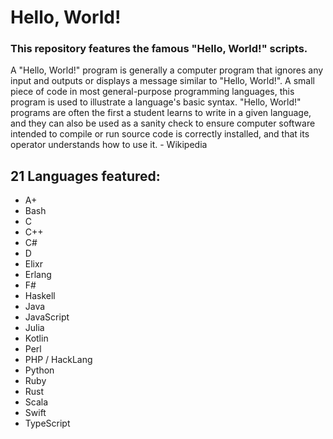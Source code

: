 # Hello, World!

### This repository features the famous "Hello, World!" scripts.

A "Hello, World!" program is generally a computer program that ignores any input and outputs or displays a message similar to "Hello, World!". A small piece of code in most general-purpose programming languages, this program is used to illustrate a language's basic syntax. "Hello, World!" programs are often the first a student learns to write in a given language, and they can also be used as a sanity check to ensure computer software intended to compile or run source code is correctly installed, and that its operator understands how to use it. - Wikipedia

## 21 Languages featured:

- A+
- Bash
- C
- C++
- C#
- D
- Elixr
- Erlang
- F#
- Haskell
- Java
- JavaScript
- Julia
- Kotlin
- Perl
- PHP / HackLang
- Python
- Ruby
- Rust
- Scala
- Swift
- TypeScript
